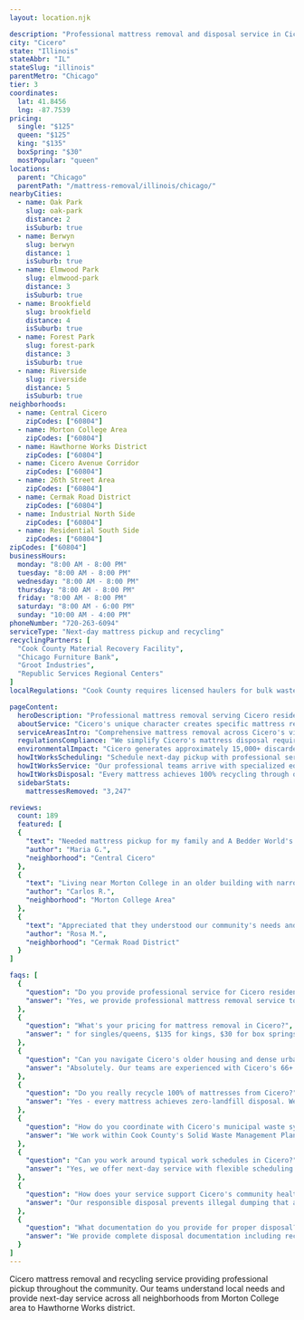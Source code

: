 ```yaml
---
layout: location.njk

description: "Professional mattress removal and disposal service in Cicero, Illinois. Eco-friendly disposal, next-day pickup, and competitive pricing. Call 720-263-6094 today!"
city: "Cicero"
state: "Illinois"
stateAbbr: "IL"
stateSlug: "illinois"
parentMetro: "Chicago"
tier: 3
coordinates:
  lat: 41.8456
  lng: -87.7539
pricing:
  single: "$125"
  queen: "$125"
  king: "$135"
  boxSpring: "$30"
  mostPopular: "queen"
locations:
  parent: "Chicago"
  parentPath: "/mattress-removal/illinois/chicago/"
nearbyCities:
  - name: Oak Park
    slug: oak-park
    distance: 2
    isSuburb: true
  - name: Berwyn
    slug: berwyn
    distance: 1
    isSuburb: true
  - name: Elmwood Park
    slug: elmwood-park
    distance: 3
    isSuburb: true
  - name: Brookfield
    slug: brookfield
    distance: 4
    isSuburb: true
  - name: Forest Park
    slug: forest-park
    distance: 3
    isSuburb: true
  - name: Riverside
    slug: riverside
    distance: 5
    isSuburb: true
neighborhoods:
  - name: Central Cicero
    zipCodes: ["60804"]
  - name: Morton College Area
    zipCodes: ["60804"]
  - name: Hawthorne Works District
    zipCodes: ["60804"]
  - name: Cicero Avenue Corridor
    zipCodes: ["60804"]
  - name: 26th Street Area
    zipCodes: ["60804"]
  - name: Cermak Road District
    zipCodes: ["60804"]
  - name: Industrial North Side
    zipCodes: ["60804"]
  - name: Residential South Side
    zipCodes: ["60804"]
zipCodes: ["60804"]
businessHours:
  monday: "8:00 AM - 8:00 PM"
  tuesday: "8:00 AM - 8:00 PM"
  wednesday: "8:00 AM - 8:00 PM"
  thursday: "8:00 AM - 8:00 PM"
  friday: "8:00 AM - 8:00 PM"
  saturday: "8:00 AM - 6:00 PM"
  sunday: "10:00 AM - 4:00 PM"
phoneNumber: "720-263-6094"
serviceType: "Next-day mattress pickup and recycling"
recyclingPartners: [
  "Cook County Material Recovery Facility",
  "Chicago Furniture Bank",
  "Groot Industries",
  "Republic Services Regional Centers"
]
localRegulations: "Cook County requires licensed haulers for bulk waste transport. Cicero supports responsible disposal to prevent illegal dumping. Illinois EPA Chain of Custody tracking mandatory for material recovery."

pageContent:
  heroDescription: "Professional mattress removal serving Cicero residents with next-day pickup  Expert navigation of older housing stock and dense urban layouts. 100% recycling guaranteed - over 1 million mattresses recycled nationwide."
  aboutService: "Cicero's unique character creates specific mattress removal needs across its 78,000+ residents living in dense 5.87 square miles. The community's 66+ year average housing age requires specialized access navigation through older residential layouts and narrow doorways. Industrial concentration along major corridors affects traffic patterns and pickup timing considerations. We coordinate with Cicero's municipal waste billing system through the Water Department and work within Cook County's Solid Waste Management Plan requirements. Our professional service ensures respectful interactions throughout the pickup process. From historic Hawthorne Works Tower area to Morton College neighborhoods, we've mastered efficient pickup across Cicero's walkable but parking-limited streets."
  serviceAreasIntro: "Comprehensive mattress removal across Cicero's vibrant neighborhoods, from industrial districts to family residential areas:"
  regulationsCompliance: "We simplify Cicero's mattress disposal requirements so residents avoid illegal dumping and fines. Cook County mandates licensed haulers with proper insurance and Chain of Custody documentation for bulk waste transport. Cicero supports responsible disposal initiatives to maintain community cleanliness and prevent street dumping that affects neighborhood safety. Our professional service ensures complete understanding of requirements and processes. Every Cicero mattress achieves 100% recycling through our certified network - zero landfill waste, maximum environmental benefit. We coordinate with municipal waste billing systems and provide all documentation for proper disposal records. This supports Cicero's 2018 Culture of Health Prize recognition and ongoing community transformation efforts focused on environmental health."
  environmentalImpact: "Cicero generates approximately 15,000+ discarded mattresses annually from its dense population of 78,409 residents. Without proper recycling, these end up in regional landfills, wasting valuable materials that could support local recovery jobs. Our 100% recycling commitment has diverted over 1 million mattresses nationwide from landfills, preventing 75 million pounds of waste. Each Cicero mattress undergoes complete material recovery: steel springs become construction materials for Chicago-area development projects, polyurethane foam transforms into carpet padding for local businesses, cotton batting becomes insulation for Midwest homes. Our Cook County partnerships amplify environmental impact while creating green jobs throughout the region. Every mattress recycled prevents 40 pounds of landfill waste, reduces methane emissions, and preserves natural resources. This circular economy approach aligns with Cicero's community values of family responsibility, environmental stewardship, and supporting local economic development."
  howItWorksScheduling: "Schedule next-day pickup with professional service. We coordinate timing around work schedules common in Cicero's industrial community and navigate parking limitations in dense residential areas."
  howItWorksService: "Our professional teams arrive with specialized equipment for older housing stock navigation. We handle narrow doorways, steep staircases in multi-unit buildings, and limited parking areas typical of Cicero's dense urban layout."
  howItWorksDisposal: "Every mattress achieves 100% recycling through our certified regional network. Materials support Cook County recovery facilities and local green economy jobs throughout the Chicago metro area."
  sidebarStats:
    mattressesRemoved: "3,247"

reviews:
  count: 189
  featured: [
  {
    "text": "Needed mattress pickup for my family and A Bedder World's service was excellent. They explained everything clearly and professionally. Great service that respects our community values. Highly recommended!",
    "author": "Maria G.",
    "neighborhood": "Central Cicero"
  },
  {
    "text": "Living near Morton College in an older building with narrow stairs. The team handled our queen mattress removal expertly, protected the walls, and worked around our tight parking situation. Excellent professional service.",
    "author": "Carlos R.",
    "neighborhood": "Morton College Area"
  },
  {
    "text": "Appreciated that they understood our community's needs and provided professional service. They coordinated pickup around my work schedule and gave me documentation showing the mattress was recycled responsibly, not dumped.",
    "author": "Rosa M.",
    "neighborhood": "Cermak Road District"
  }
]

faqs: [
  {
    "question": "Do you provide professional service for Cicero residents?",
    "answer": "Yes, we provide professional mattress removal service to serve all Cicero residents. Our team understands community needs and provides respectful interactions throughout the pickup process."
  },
  {
    "question": "What's your pricing for mattress removal in Cicero?",
    "answer": " for singles/queens, $135 for kings, $30 for box springs. We offer transparent pricing with clear costs and no hidden fees."
  },
  {
    "question": "Can you navigate Cicero's older housing and dense urban layout?",
    "answer": "Absolutely. Our teams are experienced with Cicero's 66+ year average housing age, narrow doorways, steep staircases in multi-unit buildings, and limited parking areas in the dense 14,538 people per square mile community."
  },
  {
    "question": "Do you really recycle 100% of mattresses from Cicero?",
    "answer": "Yes - every mattress achieves zero-landfill disposal. We've recycled over 1 million mattresses nationwide. Materials go to Cook County facilities where steel becomes construction materials, foam becomes carpet padding, and cotton becomes insulation."
  },
  {
    "question": "How do you coordinate with Cicero's municipal waste systems?",
    "answer": "We work within Cook County's Solid Waste Management Plan and coordinate with Cicero's municipal waste billing system through the Water Department. Our service complements existing recycling programs that use blue bags."
  },
  {
    "question": "Can you work around typical work schedules in Cicero?",
    "answer": "Yes, we offer next-day service with flexible scheduling to accommodate residents' schedules. Our pickup windows work around typical industrial and service job schedules common in the community."
  },
  {
    "question": "How does your service support Cicero's community health initiatives?",
    "answer": "Our responsible disposal prevents illegal dumping that affects neighborhood safety and cleanliness. This supports Cicero's 2018 Culture of Health Prize recognition and ongoing community transformation efforts."
  },
  {
    "question": "What documentation do you provide for proper disposal?",
    "answer": "We provide complete disposal documentation including recycling certificates and Chain of Custody tracking required by Illinois EPA. This ensures compliance with all Cook County regulations and supports community environmental goals."
  }
]
---
```


Cicero mattress removal and recycling service providing professional pickup throughout the community. Our teams understand local needs and provide next-day service across all neighborhoods from Morton College area to Hawthorne Works district.